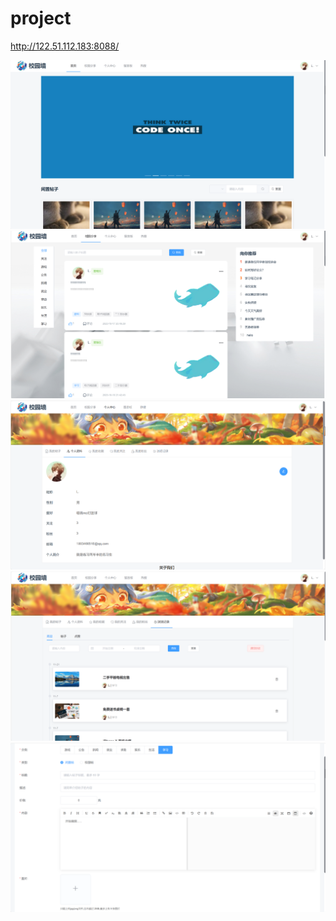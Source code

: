 

# project

http://122.51.112.183:8088/

<img src="assets/image-20231130002821925.png" alt="" />

<img src="assets/image-20231130002835037.png" alt="" />

<img src="assets/image-20231130002847211.png" alt="" />

<img src="assets/image-20231130002904240.png" alt="" />

<img src="assets/image-20231130002925569.png" alt="" />
